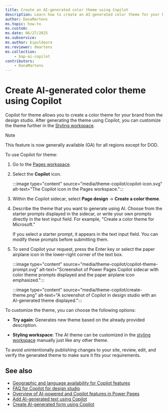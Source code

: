 ```yaml
---
title: Create an AI-generated color theme using Copilot
description: Learn how to create an AI-generated color theme for your Power Pages site using Copilot.
author: DanaMartens 
ms.topic: how-to
ms.custom: 
ms.date: 06/27/2025
ms.subservice:
ms.author: bipuldeora
ms.reviewer: dmartens
ms.collection: 
    - bap-ai-copilot
contributors:
    - DanaMartens
---
```


# Create AI-generated color theme using Copilot

Copilot for theme allows you to create a color theme for your brand from the design studio. After generating the theme using Copilot, you can customize the theme further in the [Styling workspace](style-site.md).

> [!NOTE]
> This feature is now generally available (GA) for all regions except for DOD.

To use Copilot for theme:

1. Go to the [Pages workspace](first-page.md).

1. Select the **Copilot** icon.

    :::image type="content" source="media/theme-copilot/copilot-icon.svg" alt-text="The Copilot icon in the Pages workspace.":::

1. Within the Copilot sidecar, select **Page design** -> **Create a color theme**.
1. Describe the theme that you want to generate using AI. Choose from the starter prompts displayed in the sidecar, or write your own prompts directly in the text input field. For example, "Create a color theme for Microsoft."

    If you select a starter prompt, it appears in the text input field. You can modify these prompts before submitting them.

1. To send Copilot your request, press the Enter key or select the paper airplane icon in the lower-right corner of the text box.

    :::image type="content" source="media/theme-copilot/copilot-theme-prompt.svg" alt-text="Screenshot of Power Pages Copilot sidecar with color theme prompts displayed and the paper airplane icon emphasized.":::

    :::image type="content" source="media/theme-copilot/create-theme.png" alt-text="A screenshot of Copilot in design studio with an AI-generated theme displayed.":::

To customize the theme, you can choose the following options:

- **Try again**: Generates new theme based on the already provided description.

- **Styling workspace**: The AI theme can be customized in the [styling workspace](style-site.md) manually just like any other theme.

To avoid unintentionally publishing changes to your site, review, edit, and verify the generated theme to make sure it fits your requirements.

## See also

- [Geographic and language availability for Copilot features](https://aka.ms/bapcopilot-intl-report-external)
- [FAQ for Copilot for design studio](../faqs-design-studio.md)
- [Overview of AI-powered and Copilot features in Power Pages](../configure/ai-copilot-overview.md)
- [Add AI-generated text using Copilot](add-text-copilot.md)
- [Create AI-generated form using Copilot](add-form-copilot.md)
